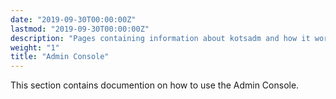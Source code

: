 ```yaml
---
date: "2019-09-30T00:00:00Z"
lastmod: "2019-09-30T00:00:00Z"
description: "Pages containing information about kotsadm and how it works"
weight: "1"
title: "Admin Console"
---
```


This section contains documention on how to use the Admin Console.
